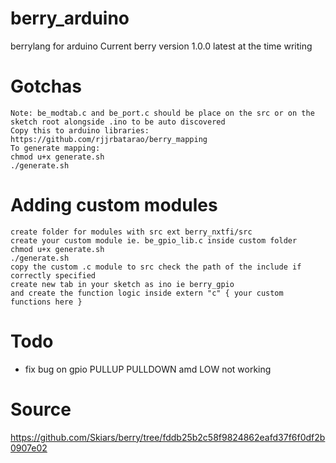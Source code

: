 # berry_arduino
berrylang for arduino
Current berry version 1.0.0 latest at the time writing

# Gotchas
```
Note: be_modtab.c and be_port.c should be place on the src or on the sketch root alongside .ino to be auto discovered
Copy this to arduino libraries:
https://github.com/rjjrbatarao/berry_mapping
To generate mapping:
chmod u+x generate.sh
./generate.sh
```

# Adding custom modules
```
create folder for modules with src ext berry_nxtfi/src
create your custom module ie. be_gpio_lib.c inside custom folder
chmod u+x generate.sh
./generate.sh
copy the custom .c module to src check the path of the include if correctly specified
create new tab in your sketch as ino ie berry_gpio
and create the function logic inside extern "c" { your custom functions here }
```

# Todo
* fix bug on gpio PULLUP PULLDOWN amd LOW not working

# Source
https://github.com/Skiars/berry/tree/fddb25b2c58f9824862eafd37f6f0df2b0907e02
